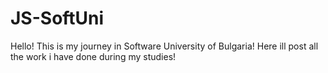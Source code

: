# JS-SoftUni

Hello! 
This is my journey in Software University of Bulgaria! Here ill post all the work i have done during my studies!
